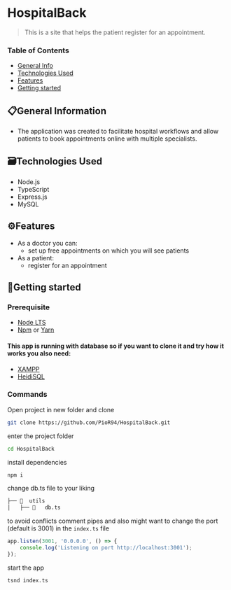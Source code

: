 # HospitalBack
> This is a site that helps the patient register for an appointment.

### Table of Contents
* [General Info](#general-information)
* [Technologies Used](#technologies-used)
* [Features](#features)
* [Getting started](#getting-started)


## 📋General Information
- The application was created to facilitate hospital workflows and allow patients to book appointments online with multiple specialists. 



## 🗃Technologies Used
* Node.js
* TypeScript
* Express.js
* MySQL




## ⚙Features
* As a doctor you can:
  -  set up free appointments on which you will see patients
* As a patient:
    - register for an appointment

## 🏁Getting started
### Prerequisite
- [Node LTS](https://nodejs.org/en/download/)
- [Npm](https://docs.npmjs.com/getting-started)  or [Yarn](https://yarnpkg.com/lang/en/docs/install/)
 #### This app is running with database so if you want to clone it and try how it works you also need:
- [XAMPP](https://www.apachefriends.org/)
- [HeidiSQL](https://www.heidisql.com/)

### Commands

Open project in new folder and clone
```bash
git clone https://github.com/PioR94/HospitalBack.git
```
enter the project folder
```bash
cd HospitalBack
````

install dependencies
```bash
npm i
````
change db.ts file to your liking
```sh
├── 📁  utils
│   ├── 📄   db.ts
```
to avoid conflicts comment pipes and also might want to change the port (default is 3001) in the `index.ts` file
```ts
app.listen(3001, '0.0.0.0', () => {
    console.log('Listening on port http://localhost:3001');
});
```
start the app
```bash
tsnd index.ts
````

